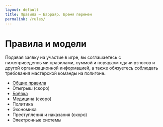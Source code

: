 ```yaml
---
layout: default
title: Правила — Барраяр. Время перемен
permalink: /rules/
---
```


# Правила и модели

Подавая заявку на участие в игре, вы соглашаетесь с нижеприведенными правилами, суммой и порядком сдачи взносов и другой организационной информацией, а также обязуетесь соблюдать требования мастерской команды на полигоне.

- [Общие правила](/rules/main/)
- Отыгрыш (скоро)
- [Боёвка](/rules/war/)
- Медицина (скоро)
- Политика
- Экономика
- Преступления и наказания (скоро)
- Электронные системы
